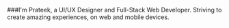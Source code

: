 ###I'm Prateek, a UI/UX Designer and Full-Stack Web Developer. Striving to create amazing experiences, on web and mobile devices.
